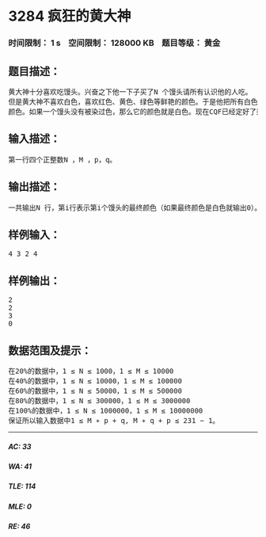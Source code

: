 # 3284 疯狂的黄大神   
### 时间限制： 1 s&nbsp;&nbsp;&nbsp;&nbsp;空间限制： 128000 KB&nbsp;&nbsp;&nbsp;&nbsp;题目等级： 黄金  
## 题目描述：  

<pre>
黄大神十分喜欢吃馒头。兴奋之下他一下子买了N 个馒头请所有认识他的人吃。
但是黄大神不喜欢白色，喜欢红色、黄色、绿色等鲜艳的颜色。于是他把所有白色的馒头排成一列。然后进行M 次染色操作。每个染色操作都是用一个神奇的刷子把连续的多个馒头染成特定的某种颜色。一个馒头最终的颜色是最后一次染它的
颜色。如果一个馒头没有被染过色，那么它的颜色就是白色。现在CQF已经定好了染色计划：在第i次染色操作中，把第(i × p + q)mod N + 1个馒头和第(i × q + p)mod N + 1个馒头之间的馒头染成颜色i，其中p, q是特定的两个正整数。他想立即知道最后每个馒头的颜色。你能帮他吗？
</pre>
  
  
## 输入描述：  

<pre>
第一行四个正整数N ，M ，p，q。
</pre>
  
  
## 输出描述：  

<pre>
一共输出N 行，第i行表示第i个馒头的最终颜色（如果最终颜色是白色就输出0）。
</pre>
  
  
## 样例输入：  

<pre>
4 3 2 4
</pre>
  
  
## 样例输出：  

<pre>
2
2
3
0
</pre>
  
  
## 数据范围及提示：  

<pre>
在20%的数据中，1 ≤ N ≤ 1000，1 ≤ M ≤ 10000
在40%的数据中，1 ≤ N ≤ 10000，1 ≤ M ≤ 100000
在60%的数据中，1 ≤ N ≤ 50000，1 ≤ M ≤ 500000
在80%的数据中，1 ≤ N ≤ 300000，1 ≤ M ≤ 3000000
在100%的数据中，1 ≤ N ≤ 1000000，1 ≤ M ≤ 10000000
保证所以输入数据中1 ≤ M ∗ p + q, M ∗ q + p ≤ 231 − 1。
</pre>
  
  
***  

##### AC: 33  
##### WA: 41  
##### TLE: 114  
##### MLE: 0  
##### RE: 46  

